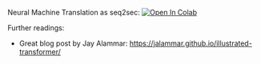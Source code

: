 Neural Machine Translation as seq2sec:
[![Open In Colab](https://colab.research.google.com/assets/colab-badge.svg)](https://colab.research.google.com/github/neychev/made_nlp_course/blob/master/week06_SelfAttention_and_NMT_practice/week06_seq2seq_NMT.ipynb)

Further readings:

* Great blog post by Jay Alammar: https://jalammar.github.io/illustrated-transformer/